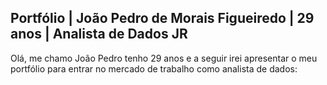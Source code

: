 ## Portfólio | João Pedro de Morais Figueiredo | 29 anos | Analista de Dados JR

Olá, me chamo João Pedro tenho 29 anos e a seguir irei apresentar o meu portfólio para entrar no mercado de trabalho como analista de dados:
